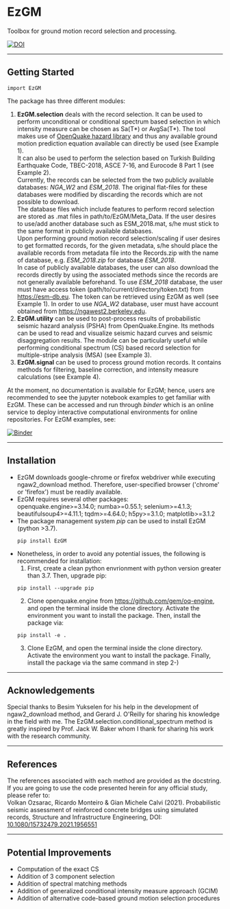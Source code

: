 # EzGM
Toolbox for ground motion record selection and processing. 

[![DOI](https://zenodo.org/badge/291944652.svg)](https://zenodo.org/badge/latestdoi/291944652) 

***
## Getting Started
```
import EzGM
```
The package has three different modules: 
1. **EzGM.selection** deals with the record selection. 
   It can be used to perform unconditional or conditional spectrum based selection in which intensity measure can be chosen as Sa(T*) or AvgSa(T*). The tool makes use of 
   [OpenQuake hazard library](https://docs.openquake.org/oq-engine/3.14/openquake.hazardlib.gsim.html#ground-shaking-intensity-models) and 
   thus any available ground motion prediction equation available can directly be used (see Example 1). <br />
   It can also be used to perform the selection based on Turkish Building Earthquake Code, TBEC-2018, ASCE 7-16, and Eurocode 8 Part 1 (see Example 2). <br />
   Currently, the records can be selected from the two publicly available databases: *NGA_W2* and *ESM_2018*. 
   The original flat-files for these databases were modified by discarding the records which are not possible to download. <br />
   The database files which include features to perform record selection are stored as .mat files in path/to/EzGM/Meta_Data.
   If the user desires to use/add another database such as ESM_2018.mat, s/he must stick to the same format in publicly available databases. <br />
   Upon performing ground motion record selection/scaling if user desires to get formatted records, for the given metadata, s/he should place the available records from metadata file into the Records.zip with the name of database, 
   e.g. *ESM_2018.zip* for database *ESM_2018*. 
   <br /> In case of publicly available databases, the user can also download the records directly by using the associated methods since the records are not generally available beforehand.
   To use *ESM_2018* database, the user must have access token (path/to/current/directory/token.txt) from https://esm-db.eu. The token
   can be retrieved using EzGM as well (see Example 1). In order to use *NGA_W2* database, user must have account obtained from https://ngawest2.berkeley.edu.
2. **EzGM.utility** can be used to post-process results of probabilistic seismic hazard analysis (PSHA) from OpenQuake.Engine. Its methods can be used to read and visualize seismic hazard curves and seismic disaggregation results. The module can be particularly useful
while performing conditional spectrum (CS) based record selection for multiple-stripe analysis (MSA) (see Example 3).
3. **EzGM.signal** can be used to process ground motion records. It contains methods for filtering, baseline correction, and intensity measure calculations (see Example 4).

At the moment, no documentation is available for EzGM; hence, users are recommended to see the jupyter notebook examples to get familiar with EzGM.
These can be accessed and run through *binder* which is an online service to deploy interactive computational environments for online repositories.
For EzGM examples, see:

[![Binder](https://mybinder.org/badge_logo.svg)](https://mybinder.org/v2/gh/volkanozsarac/EzGM/HEAD?filepath=Examples%2Fbinder)
***
## Installation
- EzGM downloads google-chrome or firefox webdriver while executing ngaw2_download method. Therefore, user-specified browser ('chrome' or 'firefox') must be readily available.
- EzGM requires several other packages: <br /> openquake.engine>=3.14.0; numba>=0.55.1; selenium>=4.1.3; beautifulsoup4>=4.11.1; tqdm>=4.64.0; h5py>=3.1.0; matplotlib>=3.1.2
- The package management system *pip* can be used to install EzGM (python >3.7).
   ```
   pip install EzGM
   ```
- Nonetheless, in order to avoid any potential issues, the following is recommended for installation:
   1. First, create a clean python envrionment with python version greater than 3.7. Then, upgrade pip:
   ```
   pip install --upgrade pip
   ```
   2. Clone openquake.engine from https://github.com/gem/oq-engine, and open the terminal inside the clone directory. 
   Activate the environment you want to install the package. Then, install the package via:
   ```
   pip install -e .
   ```
   3. Clone EzGM, and open the terminal inside the clone directory. 
   Activate the environment you want to install the package. Finally, install the package via the same command in step 2-)
***
## Acknowledgements
Special thanks to Besim Yukselen for his help in the development of ngaw2_download method, and Gerard J. O'Reilly for sharing his knowledge in the field with me. The EzGM.selection.conditional_spectrum method is greatly inspired by Prof. Jack W. Baker whom I thank for sharing his work with the research community.
***
## References
The references associated with each method are provided as the docstring.
If you are going to use the code presented herein for any official study, please refer to: <br /> 
Volkan Ozsarac, Ricardo Monteiro & Gian Michele Calvi (2021). Probabilistic seismic assessment of reinforced concrete bridges using simulated records, Structure and Infrastructure Engineering, DOI: [10.1080/15732479.2021.1956551](https://doi.org/10.1080/15732479.2021.1956551)
***
## Potential Improvements
- Computation of the exact CS
- Addition of 3 component selection
- Addition of spectral matching methods
- Addition of generalized conditional intensity measure approach (GCIM)
- Addition of alternative code-based ground motion selection procedures

